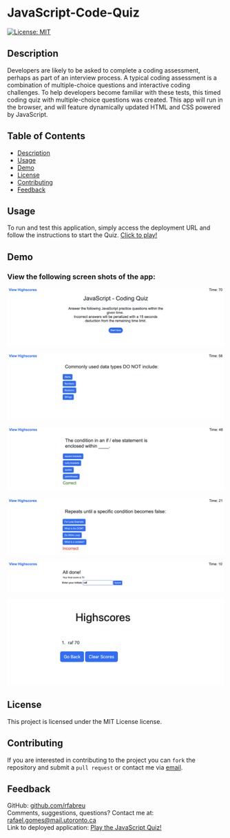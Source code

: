 # JavaScript-Code-Quiz
[![License: MIT](https://img.shields.io/badge/License-MIT-blue.svg)](https://opensource.org/licenses/MIT)
## Description
Developers are likely to be asked to complete a coding assessment, perhaps as part of an interview process. A typical coding assessment is a combination of multiple-choice questions and interactive coding challenges.
To help developers become familiar with these tests, this timed coding quiz with multiple-choice questions was created. This app will run in the browser, and will feature dynamically updated HTML and CSS powered by JavaScript.
## Table of Contents
- [Description](#description)
- [Usage](#usage)
- [Demo](#demo)
- [License](#license)
- [Contributing](#contributing)
- [Feedback](#feedback)

## Usage
To run and test this application, simply access the deployment URL and follow the instructions to start the Quiz.
[Click to play!](https://rfabreu.github.io/JavaScript-Code-Quiz/)

## Demo
### View the following screen shots of the app:
![Start](./assets/docs/Screen%20Shot%20-%20Start.png)
<br />

![Questions](./assets/docs/Screen%20Shot%20-%20Questions.png)
<br />

![Correct Answer](./assets/docs/Screen%20Shot%20-%20Correct.png)
<br />

![Wrong Answer](./assets/docs/Screen%20Shot%20-%20Incorrect.png)
<br />

![Saving Progress](./assets/docs/Screen%20Shot%20-%20Saving.png)
<br />

![Saved Scores](./assets/docs/Screen%20Shot%20-%20Scores.png)

## License
This project is licensed under the MIT License license.
## Contributing
If you are interested in contributing to the project you can `fork` the repository and submit a `pull request` or contact me via [email](mailto:rafael.gomes@mail.utoronto.ca).

## Feedback
GitHub: [github.com/rfabreu](https://github.com/rfabreu) <br />
Comments, suggestions, questions? Contact me at: [rafael.gomes@mail.utoronto.ca](mailto:rafael.gomes@mail.utoronto.ca) <br />
Link to deployed application: [Play the JavaScript Quiz!](https://rfabreu.github.io/JavaScript-Code-Quiz/)